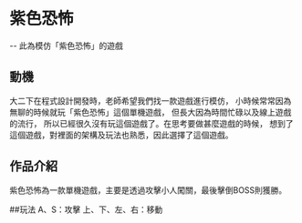 # 紫色恐怖
-- 此為模仿「紫色恐怖」的遊戲

## 動機
大二下在程式設計開發時，老師希望我們找一款遊戲進行模仿，
小時候常常因為無聊的時候就玩「紫色恐怖」這個單機遊戲，
但長大因為時間忙碌以及線上遊戲的流行，
所以已經很久沒有玩這個遊戲了。在思考要做甚麼遊戲的時候，
想到了這個遊戲，對裡面的架構及玩法也熟悉，因此選擇了這個遊戲。

## 作品介紹
紫色恐怖為一款單機遊戲，主要是透過攻擊小人闖關，最後擊倒BOSS則獲勝。

##玩法
A、S：攻擊
上、下、左、右：移動


